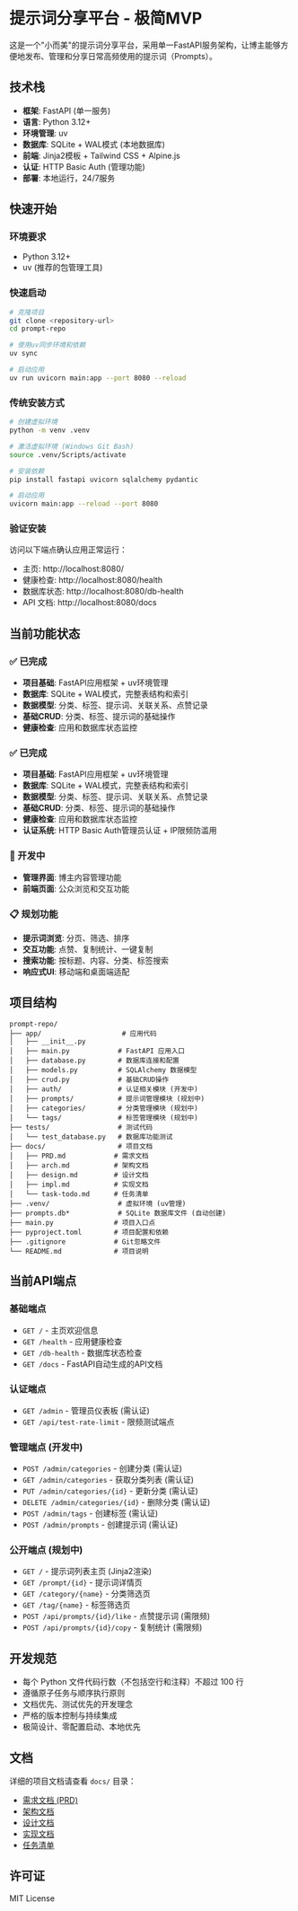# 提示词分享平台 - 极简MVP

这是一个"小而美"的提示词分享平台，采用单一FastAPI服务架构，让博主能够方便地发布、管理和分享日常高频使用的提示词（Prompts）。

## 技术栈

- **框架**: FastAPI (单一服务)
- **语言**: Python 3.12+
- **环境管理**: uv
- **数据库**: SQLite + WAL模式 (本地数据库)
- **前端**: Jinja2模板 + Tailwind CSS + Alpine.js
- **认证**: HTTP Basic Auth (管理功能)
- **部署**: 本地运行，24/7服务

## 快速开始

### 环境要求

- Python 3.12+
- uv (推荐的包管理工具)

### 快速启动

```bash
# 克隆项目
git clone <repository-url>
cd prompt-repo

# 使用uv同步环境和依赖
uv sync

# 启动应用
uv run uvicorn main:app --port 8080 --reload
```

### 传统安装方式

```bash
# 创建虚拟环境
python -m venv .venv

# 激活虚拟环境 (Windows Git Bash)
source .venv/Scripts/activate

# 安装依赖
pip install fastapi uvicorn sqlalchemy pydantic

# 启动应用
uvicorn main:app --reload --port 8080
```

### 验证安装

访问以下端点确认应用正常运行：

- 主页: http://localhost:8080/
- 健康检查: http://localhost:8080/health
- 数据库状态: http://localhost:8080/db-health
- API 文档: http://localhost:8080/docs

## 当前功能状态

### ✅ 已完成
- **项目基础**: FastAPI应用框架 + uv环境管理
- **数据库**: SQLite + WAL模式，完整表结构和索引
- **数据模型**: 分类、标签、提示词、关联关系、点赞记录
- **基础CRUD**: 分类、标签、提示词的基础操作
- **健康检查**: 应用和数据库状态监控

### ✅ 已完成
- **项目基础**: FastAPI应用框架 + uv环境管理
- **数据库**: SQLite + WAL模式，完整表结构和索引
- **数据模型**: 分类、标签、提示词、关联关系、点赞记录
- **基础CRUD**: 分类、标签、提示词的基础操作
- **健康检查**: 应用和数据库状态监控
- **认证系统**: HTTP Basic Auth管理员认证 + IP限频防滥用

### 🚧 开发中
- **管理界面**: 博主内容管理功能
- **前端页面**: 公众浏览和交互功能

### 📋 规划功能
- **提示词浏览**: 分页、筛选、排序
- **交互功能**: 点赞、复制统计、一键复制
- **搜索功能**: 按标题、内容、分类、标签搜索
- **响应式UI**: 移动端和桌面端适配

## 项目结构

```
prompt-repo/
├── app/                    # 应用代码
│   ├── __init__.py
│   ├── main.py            # FastAPI 应用入口
│   ├── database.py        # 数据库连接和配置
│   ├── models.py          # SQLAlchemy 数据模型
│   ├── crud.py            # 基础CRUD操作
│   ├── auth/              # 认证相关模块 (开发中)
│   ├── prompts/           # 提示词管理模块 (规划中)
│   ├── categories/        # 分类管理模块 (规划中)
│   └── tags/              # 标签管理模块 (规划中)
├── tests/                 # 测试代码
│   └── test_database.py   # 数据库功能测试
├── docs/                  # 项目文档
│   ├── PRD.md            # 需求文档
│   ├── arch.md           # 架构文档
│   ├── design.md         # 设计文档
│   ├── impl.md           # 实现文档
│   └── task-todo.md      # 任务清单
├── .venv/                 # 虚拟环境 (uv管理)
├── prompts.db*            # SQLite 数据库文件 (自动创建)
├── main.py               # 项目入口点
├── pyproject.toml        # 项目配置和依赖
├── .gitignore            # Git忽略文件
└── README.md             # 项目说明
```

## 当前API端点

### 基础端点
- `GET /` - 主页欢迎信息
- `GET /health` - 应用健康检查
- `GET /db-health` - 数据库状态检查
- `GET /docs` - FastAPI自动生成的API文档

### 认证端点
- `GET /admin` - 管理员仪表板 (需认证)
- `GET /api/test-rate-limit` - 限频测试端点

### 管理端点 (开发中)
- `POST /admin/categories` - 创建分类 (需认证)
- `GET /admin/categories` - 获取分类列表 (需认证)
- `PUT /admin/categories/{id}` - 更新分类 (需认证)
- `DELETE /admin/categories/{id}` - 删除分类 (需认证)
- `POST /admin/tags` - 创建标签 (需认证)
- `POST /admin/prompts` - 创建提示词 (需认证)

### 公开端点 (规划中)
- `GET /` - 提示词列表主页 (Jinja2渲染)
- `GET /prompt/{id}` - 提示词详情页
- `GET /category/{name}` - 分类筛选页
- `GET /tag/{name}` - 标签筛选页
- `POST /api/prompts/{id}/like` - 点赞提示词 (需限频)
- `POST /api/prompts/{id}/copy` - 复制统计 (需限频)

## 开发规范

- 每个 Python 文件代码行数（不包括空行和注释）不超过 100 行
- 遵循原子任务与顺序执行原则
- 文档优先、测试优先的开发理念
- 严格的版本控制与持续集成
- 极简设计、零配置启动、本地优先

## 文档

详细的项目文档请查看 `docs/` 目录：

- [需求文档 (PRD)](docs/PRD.md)
- [架构文档](docs/arch.md)
- [设计文档](docs/design.md)
- [实现文档](docs/impl.md)
- [任务清单](docs/task-todo.md)

## 许可证

MIT License 